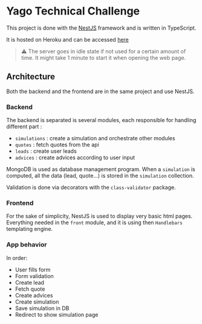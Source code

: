 # Yago Technical Challenge

This project is done with the [NestJS](https://github.com/nestjs/nest) framework and is written in TypeScript.

It is hosted on Heroku and can be accessed [here](https://yago-tech-challenge.herokuapp.com/)
> ⚠️ The server goes in idle state if not used for a certain amount of time. It might take 1 minute to start it when opening the web page.

## Architecture

Both the backend and the frontend are in the same project and use NestJS.

### Backend

The backend is separated is several modules, each responsible for handling different part :
- `simulations` : create a simulation and orchestrate other modules
- `quotes` : fetch quotes from the api
- `leads` : create user leads
- `advices` : create advices according to user input

MongoDB is used as database management program. When a `simulation` is computed, all the data (lead, quote...) is stored in the `simulation` collection.

Validation is done via decorators with the `class-validator` package.

### Frontend

For the sake of simplicity, NestJS is used to display very basic html pages. 
Everything needed in the `front` module, and it is using then `Handlebars` templating engine.


### App behavior

In order:
- User fills form
- Form validation
- Create lead
- Fetch quote
- Create advices
- Create simulation
- Save simulation in DB
- Redirect to show simulation page